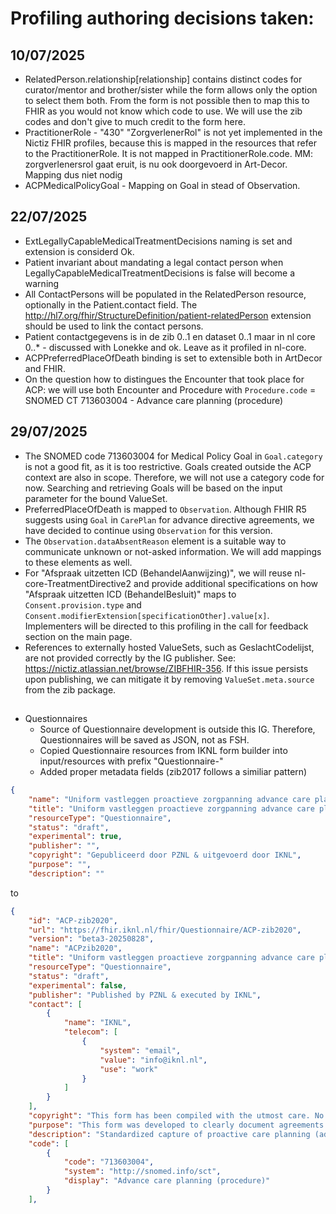 # Profiling authoring decisions taken:

## 10/07/2025
- RelatedPerson.relationship[relationship] contains distinct codes for curator/mentor and brother/sister while the form allows only the option to select them both. From the form is not possible then to map this to FHIR as you would not know which code to use. We will use the zib codes and don't give to much credit to the form here.
- PractitionerRole - "430" "ZorgverlenerRol" is not yet implemented in the Nictiz FHIR profiles, because this is mapped in the resources that refer to the PractitionerRole. It is not mapped in PractitionerRole.code. MM: zorgverlenersrol gaat eruit, is nu ook doorgevoerd in Art-Decor. Mapping dus niet nodig
- ACPMedicalPolicyGoal - Mapping on Goal in stead of Observation.

## 22/07/2025
- ExtLegallyCapableMedicalTreatmentDecisions naming is set and extension is considerd Ok.
- Patient invariant about mandating a legal contact person when LegallyCapableMedicalTreatmentDecisions is false will become a warning
- All ContactPersons will be populated in the RelatedPerson resource, optionally in the Patient.contact field. The http://hl7.org/fhir/StructureDefinition/patient-relatedPerson extension should be used to link the contact persons.
- Patient contactgegevens is in de zib 0..1 en dataset 0..1 maar in nl core 0..* - discussed with Lonekke and ok. Leave as it profiled in nl-core.
- ACPPreferredPlaceOfDeath binding is set to extensible both in ArtDecor and FHIR.
- On the question how to distingues the Encounter that took place for ACP: we will use both Encounter and Procedure with `Procedure.code` = SNOMED CT 713603004 - Advance care planning (procedure)

## 29/07/2025
- The SNOMED code 713603004 for Medical Policy Goal in `Goal.category` is not a good fit, as it is too restrictive. Goals created outside the ACP context are also in scope. Therefore, we will not use a category code for now. Searching and retrieving Goals will be based on the input parameter for the bound ValueSet.
- PreferredPlaceOfDeath is mapped to `Observation`. Although FHIR R5 suggests using `Goal` in `CarePlan` for advance directive agreements, we have decided to continue using `Observation` for this version.
- The `Observation.dataAbsentReason` element is a suitable way to communicate unknown or not-asked information. We will add mappings to these elements as well.
- For "Afspraak uitzetten ICD (BehandelAanwijzing)", we will reuse nl-core-TreatmentDirective2 and provide additional specifications on how "Afspraak uitzetten ICD (BehandelBesluit)" maps to `Consent.provision.type` and `Consent.modifierExtension[specificationOther].value[x]`. Implementers will be directed to this profiling in the call for feedback section on the main page.
- References to externally hosted ValueSets, such as GeslachtCodelijst, are not provided correctly by the IG publisher. See: https://nictiz.atlassian.net/browse/ZIBFHIR-356. If this issue persists upon publishing, we can mitigate it by removing `ValueSet.meta.source` from the zib package.


##
- Questionnaires
    - Source of Questionnaire development is outside this IG. Therefore, Questionnaires will be saved as JSON, not as FSH.
    - Copied Questionnaire resources from IKNL form builder into input/resources with prefix "Questionnaire-"
    - Added proper metadata fields (zib2017 follows a similiar pattern)
```json
{
    "name": "Uniform vastleggen proactieve zorgpanning advance care planning (ACP) o.b.v. zibs2020 - Beta3 28-08-2025",
    "title": "Uniform vastleggen proactieve zorgpanning advance care planning (ACP) o.b.v. zibs2020 - Beta3 28-08-2025",
    "resourceType": "Questionnaire",
    "status": "draft",
    "experimental": true,
    "publisher": "",
    "copyright": "Gepubliceerd door PZNL & uitgevoerd door IKNL",
    "purpose": "",
    "description": ""
```

to

```json
{
    "id": "ACP-zib2020",
    "url": "https://fhir.iknl.nl/fhir/Questionnaire/ACP-zib2020",
    "version": "beta3-20250828",
    "name": "ACPzib2020",
    "title": "Uniform vastleggen proactieve zorgpanning advance care planning (ACP) o.b.v. zibs2020 - Beta3 28-08-2025",
    "resourceType": "Questionnaire",
    "status": "draft",
    "experimental": false,
    "publisher": "Published by PZNL & executed by IKNL",
    "contact": [
        {
            "name": "IKNL",
            "telecom": [
                {
                    "system": "email",
                    "value": "info@iknl.nl",
                    "use": "work"
                }
            ]
        }
    ],
    "copyright": "This form has been compiled with the utmost care. No rights or claims can be derived from its content, which also means that any liability for possible inaccuracies in this form, for any damage, or for other consequences arising from or related to the use of this form is excluded. Copyright and related rights waived via CC0, https://creativecommons.org/publicdomain/zero/1.0/. This does not apply to information from third parties, for example a medical terminology system. The implementer alone is responsible for identifying and obtaining any necessary licenses or authorizations to utilize third party IP in connection with the specification or otherwise.",
    "purpose": "This form was developed to clearly document agreements resulting from the proactive care planning process.",
    "description": "Standardized capture of proactive care planning (advance care planning, or ACP). This form was developed to clearly document agreements resulting from the proactive care planning process. It is NOT a checklist. It can only be completed by a healthcare provider after a professional and nuanced conversation. For advice on conducting these conversations, please refer to the guideline for proactive care planning in the palliative phase and Palliaweb. If a topic has not been discussed or if the patient does not yet have an opinion, please fill in "not yet known." When transferring to a long-term care setting, consider adding conversation records about proactive care planning to the transfer documents.",
    "code": [
        {
            "code": "713603004",
            "system": "http://snomed.info/sct",
            "display": "Advance care planning (procedure)"
        }
    ],
```
